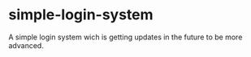 # simple-login-system
A simple login system wich is getting updates in the future to be more advanced.

